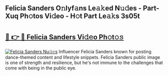 ## Felicia Sanders O𝚗lyf𝚊ns Le𝚊𝚔ed N𝚞𝚍es - Part-Xuq Ph𝚘tos Vi𝚍eo - H𝚘t Part Le𝚊𝚔s 3s05t

# <h2><a href="http://hf1y3sm.feru.top/?c=Felicia+Sanders">🔗 👉 🔴 Felicia Sanders Vi𝚍𝚎o Ph𝚘t𝚘𝚜</a></h2>

[![Felicia Sanders Nu𝚍𝚎s](https://i.imgur.com/0TWrTi3.gif)](http://hf1y3sm.feru.top/?c=Felicia+Sanders)
Influencer Felicia Sanders known for posting dance-themed content and lifestyle snippets. Felicia Sanders public image is one of strength and resilience, but he's not immune to the challenges that come with being in the public eye. 
